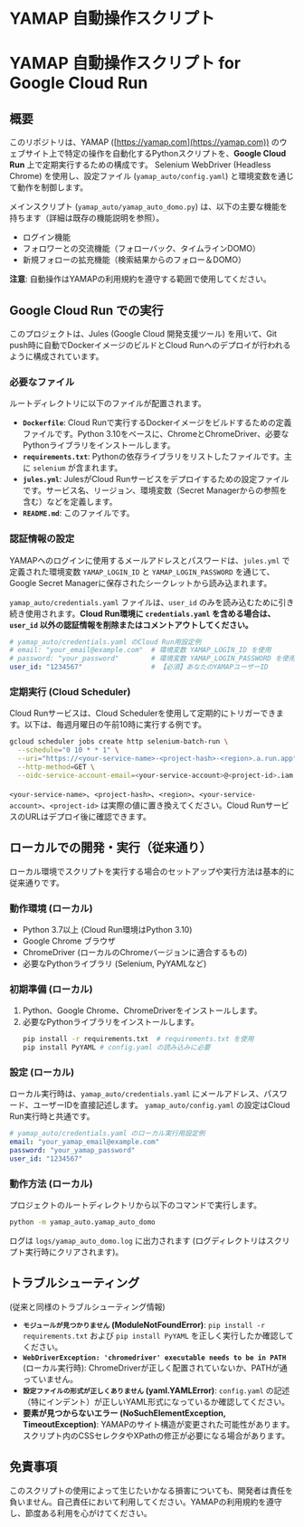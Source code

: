 # YAMAP 自動操作スクリプト

# YAMAP 自動操作スクリプト for Google Cloud Run

## 概要

このリポジトリは、YAMAP ([https://yamap.com](https://yamap.com)) のウェブサイト上で特定の操作を自動化するPythonスクリプトを、**Google Cloud Run** 上で定期実行するための構成です。
Selenium WebDriver (Headless Chrome) を使用し、設定ファイル (`yamap_auto/config.yaml`) と環境変数を通じて動作を制御します。

メインスクリプト (`yamap_auto/yamap_auto_domo.py`) は、以下の主要な機能を持ちます（詳細は既存の機能説明を参照）。

*   ログイン機能
*   フォロワーとの交流機能（フォローバック、タイムラインDOMO）
*   新規フォローの拡充機能（検索結果からのフォロー＆DOMO）

**注意**: 自動操作はYAMAPの利用規約を遵守する範囲で使用してください。

## Google Cloud Run での実行

このプロジェクトは、Jules (Google Cloud 開発支援ツール) を用いて、Git push時に自動でDockerイメージのビルドとCloud Runへのデプロイが行われるように構成されています。

### 必要なファイル

ルートディレクトリに以下のファイルが配置されます。

*   **`Dockerfile`**: Cloud Runで実行するDockerイメージをビルドするための定義ファイルです。Python 3.10をベースに、ChromeとChromeDriver、必要なPythonライブラリをインストールします。
*   **`requirements.txt`**: Pythonの依存ライブラリをリストしたファイルです。主に `selenium` が含まれます。
*   **`jules.yml`**: JulesがCloud Runサービスをデプロイするための設定ファイルです。サービス名、リージョン、環境変数（Secret Managerからの参照を含む）などを定義します。
*   **`README.md`**: このファイルです。

### 認証情報の設定

YAMAPへのログインに使用するメールアドレスとパスワードは、`jules.yml` で定義された環境変数 `YAMAP_LOGIN_ID` と `YAMAP_LOGIN_PASSWORD` を通じて、Google Secret Managerに保存されたシークレットから読み込まれます。

`yamap_auto/credentials.yaml` ファイルは、`user_id` のみを読み込むために引き続き使用されます。**Cloud Run環境に `credentials.yaml` を含める場合は、`user_id` 以外の認証情報を削除またはコメントアウトしてください。**

```yaml
# yamap_auto/credentials.yaml のCloud Run用設定例
# email: "your_email@example.com"  # 環境変数 YAMAP_LOGIN_ID を使用
# password: "your_password"        # 環境変数 YAMAP_LOGIN_PASSWORD を使用
user_id: "1234567"                 # 【必須】あなたのYAMAPユーザーID
```

### 定期実行 (Cloud Scheduler)

Cloud Runサービスは、Cloud Schedulerを使用して定期的にトリガーできます。以下は、毎週月曜日の午前10時に実行する例です。

```bash
gcloud scheduler jobs create http selenium-batch-run \
  --schedule="0 10 * * 1" \
  --uri="https://<your-service-name>-<project-hash>-<region>.a.run.app" \
  --http-method=GET \
  --oidc-service-account-email=<your-service-account>@<project-id>.iam.gserviceaccount.com
```
`<your-service-name>`、`<project-hash>`、`<region>`、`<your-service-account>`、`<project-id>` は実際の値に置き換えてください。Cloud RunサービスのURLはデプロイ後に確認できます。

## ローカルでの開発・実行（従来通り）

ローカル環境でスクリプトを実行する場合のセットアップや実行方法は基本的に従来通りです。

### 動作環境 (ローカル)

- Python 3.7以上 (Cloud Run環境はPython 3.10)
- Google Chrome ブラウザ
- ChromeDriver (ローカルのChromeバージョンに適合するもの)
- 必要なPythonライブラリ (Selenium, PyYAMLなど)

### 初期準備 (ローカル)

1.  Python、Google Chrome、ChromeDriverをインストールします。
2.  必要なPythonライブラリをインストールします。
    ```bash
    pip install -r requirements.txt  # requirements.txt を使用
    pip install PyYAML # config.yaml の読み込みに必要
    ```

### 設定 (ローカル)

ローカル実行時は、`yamap_auto/credentials.yaml` にメールアドレス、パスワード、ユーザーIDを直接記述します。
`yamap_auto/config.yaml` の設定はCloud Run実行時と共通です。

```yaml
# yamap_auto/credentials.yaml のローカル実行用設定例
email: "your_yamap_email@example.com"
password: "your_yamap_password"
user_id: "1234567"
```

### 動作方法 (ローカル)

プロジェクトのルートディレクトリから以下のコマンドで実行します。
```bash
python -m yamap_auto.yamap_auto_domo
```
ログは `logs/yamap_auto_domo.log` に出力されます (ログディレクトリはスクリプト実行時にクリアされます)。

## トラブルシューティング

(従来と同様のトラブルシューティング情報)

-   **`モジュールが見つかりません` (ModuleNotFoundError)**:
    `pip install -r requirements.txt` および `pip install PyYAML` を正しく実行したか確認してください。
-   **`WebDriverException: 'chromedriver' executable needs to be in PATH`** (ローカル実行時):
    ChromeDriverが正しく配置されていないか、PATHが通っていません。
-   **`設定ファイルの形式が正しくありません` (yaml.YAMLError)**:
    `config.yaml` の記述（特にインデント）が正しいYAML形式になっているか確認してください。
-   **要素が見つからないエラー (NoSuchElementException, TimeoutException)**:
    YAMAPのサイト構造が変更された可能性があります。スクリプト内のCSSセレクタやXPathの修正が必要になる場合があります。

## 免責事項

このスクリプトの使用によって生じたいかなる損害についても、開発者は責任を負いません。自己責任において利用してください。YAMAPの利用規約を遵守し、節度ある利用を心がけてください。
